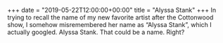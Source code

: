 +++
date = "2019-05-22T12:00:00+00:00"
title = "Alyssa Stank"
+++
In trying to recall the name of my new favorite artist after the Cottonwood show, I somehow misremembered her name as “Alyssa Stank”, which I actually googled. Alyssa Stank. That could be a name. Right?